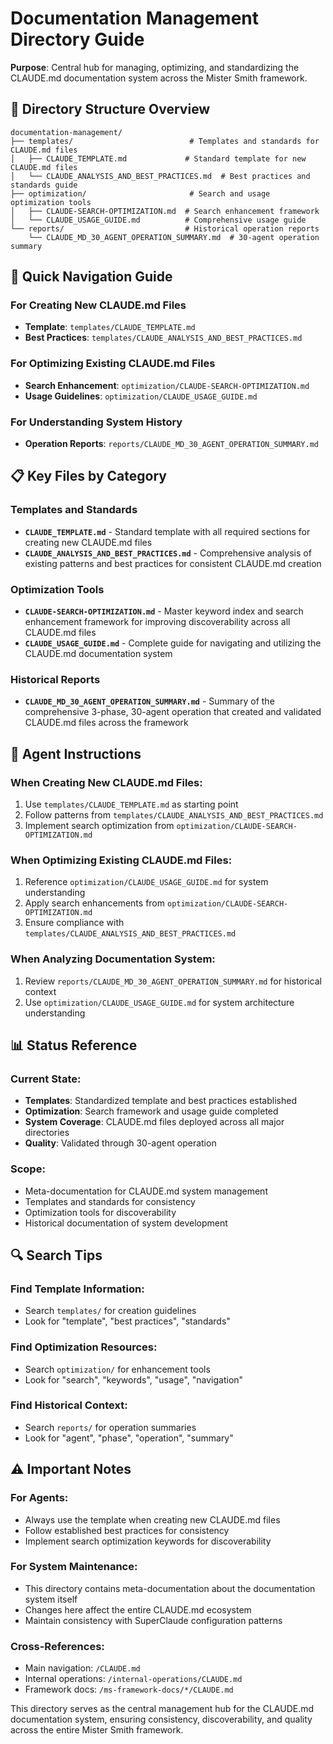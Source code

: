 # Documentation Management Directory Guide

**Purpose**: Central hub for managing, optimizing, and standardizing the CLAUDE.md documentation system across the Mister Smith framework.

## 📁 Directory Structure Overview

```
documentation-management/
├── templates/                          # Templates and standards for CLAUDE.md files
│   ├── CLAUDE_TEMPLATE.md             # Standard template for new CLAUDE.md files
│   └── CLAUDE_ANALYSIS_AND_BEST_PRACTICES.md  # Best practices and standards guide
├── optimization/                       # Search and usage optimization tools
│   ├── CLAUDE-SEARCH-OPTIMIZATION.md  # Search enhancement framework
│   └── CLAUDE_USAGE_GUIDE.md          # Comprehensive usage guide
└── reports/                           # Historical operation reports
    └── CLAUDE_MD_30_AGENT_OPERATION_SUMMARY.md  # 30-agent operation summary
```

## 🎯 Quick Navigation Guide

### For Creating New CLAUDE.md Files
- **Template**: `templates/CLAUDE_TEMPLATE.md`
- **Best Practices**: `templates/CLAUDE_ANALYSIS_AND_BEST_PRACTICES.md`

### For Optimizing Existing CLAUDE.md Files
- **Search Enhancement**: `optimization/CLAUDE-SEARCH-OPTIMIZATION.md`
- **Usage Guidelines**: `optimization/CLAUDE_USAGE_GUIDE.md`

### For Understanding System History
- **Operation Reports**: `reports/CLAUDE_MD_30_AGENT_OPERATION_SUMMARY.md`

## 📋 Key Files by Category

### Templates and Standards
- **`CLAUDE_TEMPLATE.md`** - Standard template with all required sections for creating new CLAUDE.md files
- **`CLAUDE_ANALYSIS_AND_BEST_PRACTICES.md`** - Comprehensive analysis of existing patterns and best practices for consistent CLAUDE.md creation

### Optimization Tools
- **`CLAUDE-SEARCH-OPTIMIZATION.md`** - Master keyword index and search enhancement framework for improving discoverability across all CLAUDE.md files
- **`CLAUDE_USAGE_GUIDE.md`** - Complete guide for navigating and utilizing the CLAUDE.md documentation system

### Historical Reports
- **`CLAUDE_MD_30_AGENT_OPERATION_SUMMARY.md`** - Summary of the comprehensive 3-phase, 30-agent operation that created and validated CLAUDE.md files across the framework

## 🤖 Agent Instructions

### When Creating New CLAUDE.md Files:
1. Use `templates/CLAUDE_TEMPLATE.md` as starting point
2. Follow patterns from `templates/CLAUDE_ANALYSIS_AND_BEST_PRACTICES.md`
3. Implement search optimization from `optimization/CLAUDE-SEARCH-OPTIMIZATION.md`

### When Optimizing Existing CLAUDE.md Files:
1. Reference `optimization/CLAUDE_USAGE_GUIDE.md` for system understanding
2. Apply search enhancements from `optimization/CLAUDE-SEARCH-OPTIMIZATION.md`
3. Ensure compliance with `templates/CLAUDE_ANALYSIS_AND_BEST_PRACTICES.md`

### When Analyzing Documentation System:
1. Review `reports/CLAUDE_MD_30_AGENT_OPERATION_SUMMARY.md` for historical context
2. Use `optimization/CLAUDE_USAGE_GUIDE.md` for system architecture understanding

## 📊 Status Reference

### Current State:
- **Templates**: Standardized template and best practices established
- **Optimization**: Search framework and usage guide completed
- **System Coverage**: CLAUDE.md files deployed across all major directories
- **Quality**: Validated through 30-agent operation

### Scope:
- Meta-documentation for CLAUDE.md system management
- Templates and standards for consistency
- Optimization tools for discoverability
- Historical documentation of system development

## 🔍 Search Tips

### Find Template Information:
- Search `templates/` for creation guidelines
- Look for "template", "best practices", "standards"

### Find Optimization Resources:
- Search `optimization/` for enhancement tools
- Look for "search", "keywords", "usage", "navigation"

### Find Historical Context:
- Search `reports/` for operation summaries
- Look for "agent", "phase", "operation", "summary"

## ⚠️ Important Notes

### For Agents:
- Always use the template when creating new CLAUDE.md files
- Follow established best practices for consistency
- Implement search optimization keywords for discoverability

### For System Maintenance:
- This directory contains meta-documentation about the documentation system itself
- Changes here affect the entire CLAUDE.md ecosystem
- Maintain consistency with SuperClaude configuration patterns

### Cross-References:
- Main navigation: `/CLAUDE.md`
- Internal operations: `/internal-operations/CLAUDE.md`
- Framework docs: `/ms-framework-docs/*/CLAUDE.md`

This directory serves as the central management hub for the CLAUDE.md documentation system, ensuring consistency, discoverability, and quality across the entire Mister Smith framework.
